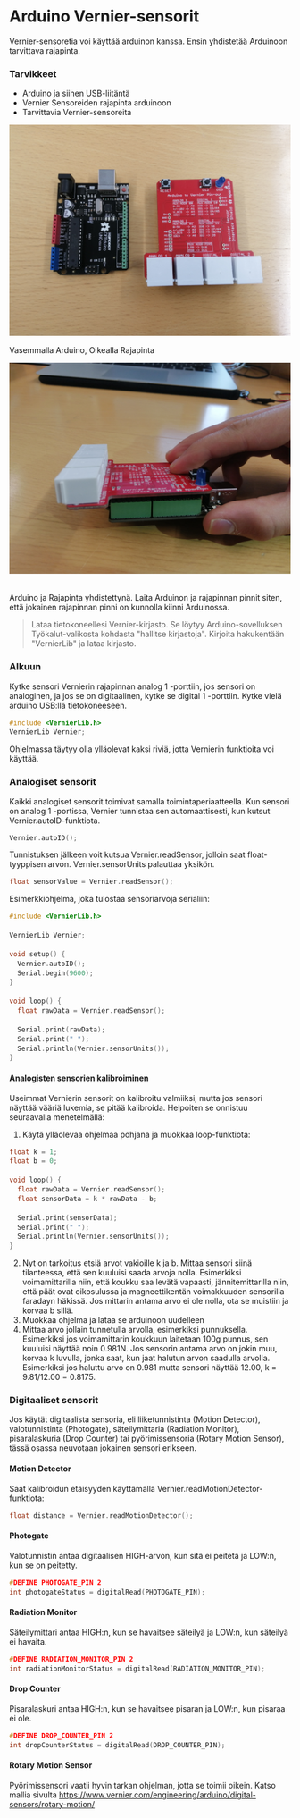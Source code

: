 # Arduino Vernier-sensorit
Vernier-sensoretia voi käyttää arduinon kanssa. Ensin yhdistetää Arduinoon tarvittava rajapinta.
### Tarvikkeet
- Arduino ja siihen USB-liitäntä
- Vernier Sensoreiden rajapinta arduinoon
- Tarvittavia Vernier-sensoreita

![Erikseen](Erikseen.jpg)

Vasemmalla Arduino, Oikealla Rajapinta
&nbsp;

![Yhdessä](ArduinoJaRajapinta.jpg)
&nbsp;

Arduino ja Rajapinta yhdistettynä. Laita Arduinon ja rajapinnan pinnit siten, että jokainen rajapinnan pinni on kunnolla kiinni Arduinossa.
&nbsp;


> Lataa tietokoneellesi Vernier-kirjasto. Se löytyy Arduino-sovelluksen Työkalut-valikosta kohdasta "hallitse kirjastoja". Kirjoita hakukentään "VernierLib" ja lataa kirjasto.

### Alkuun

Kytke sensori Vernierin rajapinnan analog 1 -porttiin, jos sensori on analoginen, ja jos se on digitaalinen, kytke se digital 1 -porttiin. Kytke vielä arduino USB:llä tietokoneeseen. 

```c++
#include <VernierLib.h>
VernierLib Vernier;
```
Ohjelmassa täytyy olla ylläolevat kaksi riviä, jotta Vernierin funktioita voi käyttää.

### Analogiset sensorit
Kaikki analogiset sensorit toimivat samalla toimintaperiaatteella. Kun sensori on analog 1 -portissa, Vernier tunnistaa sen automaattisesti, kun kutsut Vernier.autoID-funktiota.
```c++
Vernier.autoID();
```
Tunnistuksen jälkeen voit kutsua Vernier.readSensor, jolloin saat float-tyyppisen arvon. Vernier.sensorUnits palauttaa yksikön.
```c++
float sensorValue = Vernier.readSensor();
```

Esimerkkiohjelma, joka tulostaa sensoriarvoja serialiin:

```c++
#include <VernierLib.h>

VernierLib Vernier;

void setup() {
  Vernier.autoID();
  Serial.begin(9600);
}

void loop() {
  float rawData = Vernier.readSensor();

  Serial.print(rawData);
  Serial.print(" ");
  Serial.println(Vernier.sensorUnits());
}
```
#### Analogisten sensorien kalibroiminen
Useimmat Vernierin sensorit on kalibroitu valmiiksi, mutta jos sensori näyttää vääriä lukemia, se pitää kalibroida. Helpoiten se onnistuu seuraavalla menetelmällä:
1. Käytä ylläolevaa ohjelmaa pohjana ja muokkaa loop-funktiota:
```c++
float k = 1;
float b = 0;

void loop() {
  float rawData = Vernier.readSensor();
  float sensorData = k * rawData - b;

  Serial.print(sensorData);
  Serial.print(" ");
  Serial.println(Vernier.sensorUnits());
}
```
2. Nyt on tarkoitus etsiä arvot vakioille k ja b. Mittaa sensori siinä tilanteessa, että sen kuuluisi saada arvoja nolla. Esimerkiksi voimamittarilla niin, että koukku saa levätä vapaasti, jännitemittarilla niin, että päät ovat oikosulussa ja magneettikentän voimakkuuden sensorilla faradayn häkissä. Jos mittarin antama arvo ei ole nolla, ota se muistiin ja korvaa b sillä.
3. Muokkaa ohjelma ja lataa se arduinoon uudelleen
4. Mittaa arvo jollain tunnetulla arvolla, esimerkiksi punnuksella. Esimerkiksi jos voimamittarin koukkuun laitetaan 100g punnus, sen kuuluisi näyttää noin 0.981N. Jos sensorin antama arvo on jokin muu, korvaa k luvulla, jonka saat, kun jaat halutun arvon saadulla arvolla. Esimerkiksi jos haluttu arvo on 0.981 mutta sensori näyttää 12.00, k = 9.81/12.00 = 0.8175.
### Digitaaliset sensorit

Jos käytät digitaalista sensoria, eli liiketunnistinta (Motion Detector), valotunnistinta (Photogate), säteilymittaria (Radiation Monitor), pisaralaskuria (Drop Counter) tai pyörimissensoria (Rotary Motion Sensor), tässä osassa neuvotaan jokainen sensori erikseen.

#### Motion Detector
Saat kalibroidun etäisyyden käyttämällä Vernier.readMotionDetector-funktiota:
```c++
float distance = Vernier.readMotionDetector();
```

#### Photogate
Valotunnistin antaa digitaalisen HIGH-arvon, kun sitä ei peitetä ja LOW:n, kun se on peitetty.
```c++
#DEFINE PHOTOGATE_PIN 2
int photogateStatus = digitalRead(PHOTOGATE_PIN);
```
#### Radiation Monitor
Säteilymittari antaa HIGH:n, kun se havaitsee säteilyä ja LOW:n, kun säteilyä ei havaita.
```c++
#DEFINE RADIATION_MONITOR_PIN 2
int radiationMonitorStatus = digitalRead(RADIATION_MONITOR_PIN);
```
#### Drop Counter
Pisaralaskuri antaa HIGH:n, kun se havaitsee pisaran ja LOW:n, kun pisaraa ei ole.
```c++
#DEFINE DROP_COUNTER_PIN 2
int dropCounterStatus = digitalRead(DROP_COUNTER_PIN);
```

#### Rotary Motion Sensor
Pyörimissensori vaatii hyvin tarkan ohjelman, jotta se toimii oikein. Katso mallia sivulta https://www.vernier.com/engineering/arduino/digital-sensors/rotary-motion/

